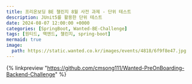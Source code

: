 ```yaml
---
title: 프리온보딩 BE 챌린지 8월 사전 과제 - 단위 테스트
description: JUnit5를 활용한 단위 테스트
date: 2024-08-07 12:00:00 +0000
categories: [SpringBoot, Wanted-BE-Challenge]
tags: [원티드, 백엔드, 챌린지, spring-boot]
mermaid: true
image:
  path: https://static.wanted.co.kr/images/events/4818/6f9f8e47.jpg
---
```


{% linkpreview "https://github.com/cmsong111/Wanted-PreOnBoarding-Backend-Challenge" %}
